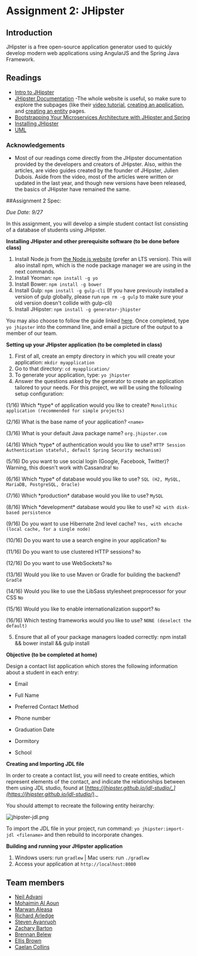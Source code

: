 # Assignment 2: JHipster 
## Introduction

JHipster is a free open-source application generator used to quickly develop modern web applications using AngularJS and the Spring Java Framework.

## Readings
+ [Intro to JHipster](https://spring.io/blog/2015/02/10/introducing-jhipster)
+ [JHipster Documentation](https://jhipster.github.io/)
-The whole website is useful, so make sure to explore the subpages (like their [video tutorial](https://jhipster.github.io/video-tutorial/), [creating an application](https://jhipster.github.io/creating-an-app/), and [creating an entity]( https://jhipster.github.io/creating-an-entity/) pages. 
+ [Bootstrapping Your Microservices Architecture with JHipster and Spring](https://blog.heroku.com/bootstrapping_your_microservices_architecture_with_jhipster_and_spring)
+ [Installing JHipster](http://www.uvionicstech.com/blog/development/jhipster-installation-and-build-guide/)
+ [UML](https://jhipster.github.io/jhipster-uml/)

### Acknowledgements
+ Most of our readings come directly from the JHipster documentation provided by the developers and creators of JHipster. Also, within the articles, are video guides created by the founder of JHipster, Julien Dubois. Aside from the video, most of the articles were written or updated in the last year, and though new versions have been released, the basics of JHipster have remained the same.

##Assignment 2 Spec: 

*Due Date: 9/27*

In this assignment, you will develop a simple student contact list consisting of a database of students using JHipster.

**Installing JHipster and other prerequisite software (to be done before class)**

1. Install Node.js from [the Node.js website](http://nodejs.org/) (prefer an LTS version). This will also install npm, which is the node package manager we are using in the next commands.
2. Install Yeoman: `npm install -g yo`
3. Install Bower: `npm install -g bower`
4. Install Gulp: `npm install -g gulp-cli` (If you have previously installed a version of gulp globally, please run `npm rm -g gulp` to make sure your old version doesn&#39;t collide with gulp-cli)
5. Install JHipster: `npm install -g generator-jhipster`


You may also choose to follow the guide linked [here](http://www.uvionicstech.com/blog/development/jhipster-installation-and-build-guide/).
Once completed, type `yo jhipster` into the command line, and email a picture of the output to a member of our team.

 **Setting up your JHipster application (to be completed in class)**

1. First of all, create an empty directory in which you will create your application: `mkdir myapplication`
2. Go to that directory: `cd myapplication/`
3. To generate your application, type: `yo jhipster`
4. Answer the questions asked by the generator to create an application tailored to your needs.
For this project, we will be using the following setup configuration:

(1/16) Which \*type\* of application would you like to create?
`Monolithic application (recommended for simple projects)`

(2/16) What is the base name of your application?
`<name>`

(3/16) What is your default Java package name?
`org.jhipster.com`

(4/16) Which \*type\* of authentication would you like to use?
`HTTP Session Authentication stateful, default Spring Security mechanism)`

(5/16) Do you want to use social login (Google, Facebook, Twitter)? Warning, this doesn&#39;t work with Cassandra!
`No`

(6/16) Which \*type\* of database would you like to use?
`SQL (H2, MySQL, MariaDB, PostgreSQL, Oracle)`

(7/16) Which \*production\* database would you like to use?
`MySQL`

(8/16) Which \*development\* database would you like to use?
`H2 with disk-based persistence`

(9/16) Do you want to use Hibernate 2nd level cache?
`Yes, with ehcache (local cache, for a single node)`

(10/16) Do you want to use a search engine in your application?
`No`

(11/16) Do you want to use clustered HTTP sessions?
`No`

(12/16) Do you want to use WebSockets?
`No`

(13/16) Would you like to use Maven or Gradle for building the backend?
`Gradle`

(14/16) Would you like to use the LibSass stylesheet preprocessor for your CSS
`No`

(15/16) Would you like to enable internationalization support?
`No`

(16/16) Which testing frameworks would you like to use?
`NONE (deselect the default)`

5. Ensure that all of your package managers loaded correctly: npm install &amp;&amp; bower install &amp;&amp; gulp install

**Objective (to be completed at home)**

Design a contact list application which stores the following information about a student in each entry:

- Email
- Full Name
- Preferred Contact Method
- Phone number
- Graduation Date
- Dormitory


- School

**Creating and Importing JDL file**

In order to create a contact list, you will need to create entities, which represent elements of the contact, and indicate the relationships between them using JDL studio, found at [_https://jhipster.github.io/jdl-studio/_](https://jhipster.github.io/jdl-studio/)_._


You should attempt to recreate the following entity heirarchy:

![jhipster-jdl.png](https://s16.postimg.org/vlxlj0afp/jhipster_jdl.png)

To import the JDL file in your project, run command: `yo jhipster:import-jdl <filename>` and then rebuild to incorporate changes.

**Building and running your JHipster application**

1. Windows users: run `gradlew` | Mac users: run `./gradlew`
2. Access your application at `http://localhost:8080`





## Team members

+ [Neil Advani](mailto:neil.advani@vanderbilt.edu)
+ [Mohaimin Al Aoun](mailto:mohaimin.al.aoun@vanderbilt.edu)
+ [Marwan Aleasa](mailto:marwan.a.aleasa@vanderbilt.edu)
+ [Richard Arledge](richard.b.arledge@Vanderbilt.Edu)
+ [Steven Ayanruoh](mailto:steven.ayanruoh@vanderbilt.edu)
+ [Zachary Barton](mailto:zachary.m.barton@Vanderbilt.Edu)
+ [Brennan Belew](mailto:brennan.c.belew@vanderbilt.edu)
+ [Ellis Brown](mailto:ellis.l.brown@vanderbilt.edu)
+ [Caelan Collins](mailto:caelan.p.collins@vanderbilt.edu)